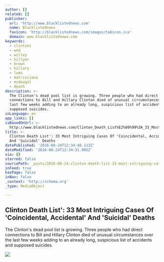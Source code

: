 ```yaml
---
author: []
related: []
publisher:
  url: 'http://www.blacklistednews.com'
  name: Blacklistednews
  favicon: 'http://blacklistednews.com/images/tabicon.ico'
  domain: www.blacklistednews.com
keywords:
  - clintons
  - wnd
  - willey
  - hillyer
  - brown
  - hillary
  - lums
  - matrisciana
  - mcdougal
  - death
description: >-
  The Clinton's dead pool list is growing. Three people who had direct
  connections to Bill and Hillary Clinton died of unusual circumstances over the
  last few weeks adding to an already long, suspicious list of accidents and
  supposed suicides.
inLanguage: en
app_links: []
isBasedOnUrl: >-
  http://www.blacklistednews.com/Clinton_Death_List%E2%80%99%3A_33_Most_Intriguing_Cases_Of_%E2%80%98Coincidental%2C_Accidental%E2%80%99_And_%E2%80%98Suicidal%E2%80%99_Deaths/53662/0/38/38/Y/M.html
title: >-
  Clinton Death List': 33 Most Intriguing Cases Of 'Coincidental, Accidental'
  And 'Suicidal' Deaths
datePublished: '2016-08-24T12:34:48.113Z'
dateModified: '2016-08-24T12:34:31.905Z'
via: {}
starred: false
sourcePath: _posts/2016-08-24-clinton-death-list-33-most-intriguing-cases-of-coincident.md
inFeed: true
hasPage: false
inNav: false
_context: 'http://schema.org'
_type: MediaObject

---
```

<article style=""><h1>Clinton Death List': 33 Most Intriguing Cases Of 'Coincidental, Accidental' And 'Suicidal' Deaths</h1><p>The Clinton's dead pool list is growing. Three people who had direct connections to Bill and Hillary Clinton died of unusual circumstances over the last few weeks adding to an already long, suspicious list of accidents and supposed suicides.</p><img src="http://truthuncensored.net/wp-content/uploads/2016/08/1280x720-eu_-1.jpg" /></article>